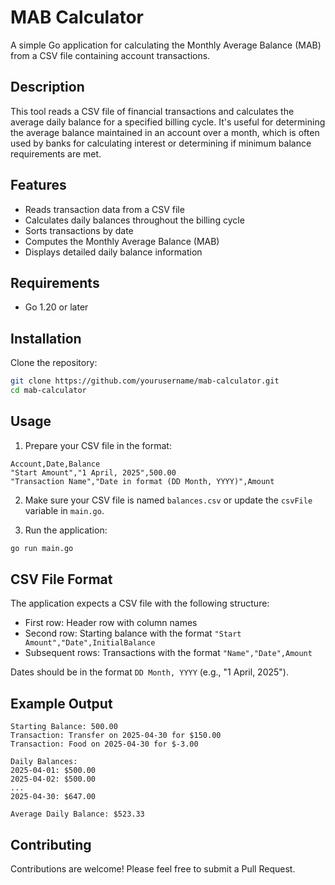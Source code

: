 # MAB Calculator

A simple Go application for calculating the Monthly Average Balance (MAB) from a CSV file containing account transactions.

## Description

This tool reads a CSV file of financial transactions and calculates the average daily balance for a specified billing cycle. It's useful for determining the average balance maintained in an account over a month, which is often used by banks for calculating interest or determining if minimum balance requirements are met.

## Features

- Reads transaction data from a CSV file
- Calculates daily balances throughout the billing cycle
- Sorts transactions by date
- Computes the Monthly Average Balance (MAB)
- Displays detailed daily balance information

## Requirements

- Go 1.20 or later

## Installation

Clone the repository:

```bash
git clone https://github.com/yourusername/mab-calculator.git
cd mab-calculator
```

## Usage

1. Prepare your CSV file in the format:

```
Account,Date,Balance
"Start Amount","1 April, 2025",500.00
"Transaction Name","Date in format (DD Month, YYYY)",Amount
```

2. Make sure your CSV file is named `balances.csv` or update the `csvFile` variable in `main.go`.

3. Run the application:

```bash
go run main.go
```

## CSV File Format

The application expects a CSV file with the following structure:
- First row: Header row with column names
- Second row: Starting balance with the format `"Start Amount","Date",InitialBalance`
- Subsequent rows: Transactions with the format `"Name","Date",Amount`

Dates should be in the format `DD Month, YYYY` (e.g., "1 April, 2025").

## Example Output

```
Starting Balance: 500.00
Transaction: Transfer on 2025-04-30 for $150.00
Transaction: Food on 2025-04-30 for $-3.00

Daily Balances:
2025-04-01: $500.00
2025-04-02: $500.00
...
2025-04-30: $647.00

Average Daily Balance: $523.33
```

## Contributing

Contributions are welcome! Please feel free to submit a Pull Request.